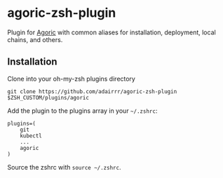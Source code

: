 # agoric-zsh-plugin
Plugin for [Agoric](https://agoric.com) with common aliases for installation, deployment, local chains, and others.

## Installation
Clone into your oh-my-zsh plugins directory
```
git clone https://github.com/adairrr/agoric-zsh-plugin $ZSH_CUSTOM/plugins/agoric
```
Add the plugin to the plugins array in your `~/.zshrc`:
```
plugins=(
    git
    kubectl
    ...
    agoric
)
```
Source the zshrc with `source ~/.zshrc`.
